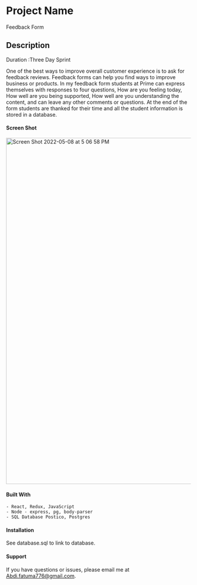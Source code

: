# Project Name
Feedback Form


## Description
Duration :Three Day Sprint

One of the best ways to improve overall customer experience is to ask for feedback reviews. Feedback forms can help you find ways to improve business or products. In my feedback form students at Prime can express themselves with responses to four questions, How are you feeling today, How well are you being supported, How well are you understanding the content, and can leave any other comments or questions. At the end of the form students are thanked for their time and all the student information is stored in a database. 


#### Screen Shot



<img width="945" alt="Screen Shot 2022-05-08 at 5 06 58 PM" src="https://user-images.githubusercontent.com/93444274/167317695-707d3234-5bf5-471b-bf68-9ffc2bc1927e.png">


#### Built With
    - React, Redux, JavaScript
    - Node - express, pg, body-parser
    - SQL Database Postico, Postgres

#### Installation
See database.sql to link to database.


#### Support
If you have questions or issues, please email me at Abdi.fatuma776@gmail.com.
